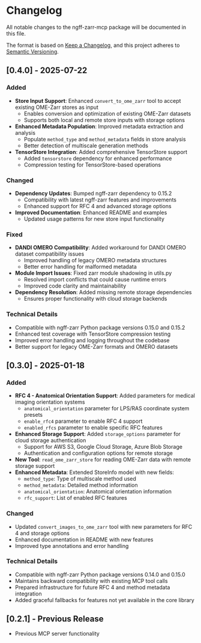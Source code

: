 # Changelog

All notable changes to the ngff-zarr-mcp package will be documented in this
file.

The format is based on [Keep a Changelog](https://keepachangelog.com/en/1.0.0/),
and this project adheres to
[Semantic Versioning](https://semver.org/spec/v2.0.0.html).

## [0.4.0] - 2025-07-22

### Added

- **Store Input Support**: Enhanced `convert_to_ome_zarr` tool to accept existing OME-Zarr stores as input
  - Enables conversion and optimization of existing OME-Zarr datasets
  - Supports both local and remote store inputs with storage options
- **Enhanced Metadata Population**: Improved metadata extraction and analysis
  - Populate `method_type` and `method_metadata` fields in store analysis
  - Better detection of multiscale generation methods
- **TensorStore Integration**: Added comprehensive TensorStore support
  - Added `tensorstore` dependency for enhanced performance
  - Compression testing for TensorStore-based operations

### Changed

- **Dependency Updates**: Bumped ngff-zarr dependency to 0.15.2
  - Compatibility with latest ngff-zarr features and improvements
  - Enhanced support for RFC 4 and advanced storage options
- **Improved Documentation**: Enhanced README and examples
  - Updated usage patterns for new store input functionality

### Fixed

- **DANDI OMERO Compatibility**: Added workaround for DANDI OMERO dataset compatibility issues
  - Improved handling of legacy OMERO metadata structures
  - Better error handling for malformed metadata
- **Module Import Issues**: Fixed zarr module shadowing in utils.py
  - Resolved import conflicts that could cause runtime errors
  - Improved code clarity and maintainability
- **Dependency Resolution**: Added missing remote storage dependencies
  - Ensures proper functionality with cloud storage backends

### Technical Details

- Compatible with ngff-zarr Python package versions 0.15.0 and 0.15.2
- Enhanced test coverage with TensorStore compression testing
- Improved error handling and logging throughout the codebase
- Better support for legacy OME-Zarr formats and OMERO datasets

## [0.3.0] - 2025-01-18

### Added

- **RFC 4 - Anatomical Orientation Support**: Added parameters for medical
  imaging orientation systems
  - `anatomical_orientation` parameter for LPS/RAS coordinate system presets
  - `enable_rfc4` parameter to enable RFC 4 support
  - `enabled_rfcs` parameter to enable specific RFC features
- **Enhanced Storage Support**: Added `storage_options` parameter for cloud
  storage authentication
  - Support for AWS S3, Google Cloud Storage, Azure Blob Storage
  - Authentication and configuration options for remote storage
- **New Tool**: `read_ome_zarr_store` for reading OME-Zarr data with remote
  storage support
- **Enhanced Metadata**: Extended StoreInfo model with new fields:
  - `method_type`: Type of multiscale method used
  - `method_metadata`: Detailed method information
  - `anatomical_orientation`: Anatomical orientation information
  - `rfc_support`: List of enabled RFC features

### Changed

- Updated `convert_images_to_ome_zarr` tool with new parameters for RFC 4 and
  storage options
- Enhanced documentation in README with new features
- Improved type annotations and error handling

### Technical Details

- Compatible with ngff-zarr Python package versions 0.14.0 and 0.15.0
- Maintains backward compatibility with existing MCP tool calls
- Prepared infrastructure for future RFC 4 and method metadata integration
- Added graceful fallbacks for features not yet available in the core library

## [0.2.1] - Previous Release

- Previous MCP server functionality
